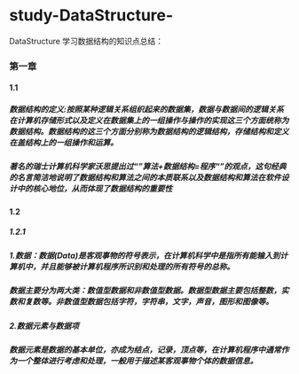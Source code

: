 # study-DataStructure-
DataStructure
学习数据结构的知识点总结：
### 第一章<br>
#### 1.1<br>
##### 数据结构的定义:按照某种逻辑关系组织起来的数据集，数据与数据间的逻辑关系在计算机存储形式以及定义在数据集上的一组操作与操作的实现这三个方面统称为数据结构。数据结构的这三个方面分别称为数据结构的逻辑结构，存储结构和定义在盖结构上的一组操作和运算。<br>
##### 著名的瑞士计算机科学家沃思提出过“”算法+数据结构=程序“”的观点，这句经典的名言简洁地说明了数据结构和算法之间的本质联系以及数据结构和算法在软件设计中的核心地位，从而体现了数据结构的重要性<br>
#### 1.2
##### 1.2.1
##### 1.数据：数据(Data)是客观事物的符号表示，在计算机科学中是指所有能输入到计算机中，并且能够被计算机程序所识别和处理的所有符号的总称。
##### 数据主要分为两大类：数值型数据和非数值型数据。数据型数据主要包括整数，实数和复数等。非数值型数据包括字符，字符串，文字，声音，图形和图像等。
##### 2.数据元素与数据项
##### 数据元素是数据的基本单位，亦成为结点，记录，顶点等，在计算机程序中通常作为一个整体进行考虑和处理，一般用于描述某客观事物个体的数据信息。
